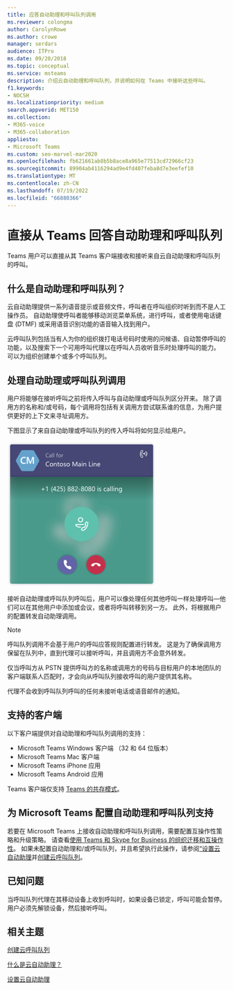```yaml
---
title: 应答自动助理和呼叫队列调用
ms.reviewer: colongma
author: CarolynRowe
ms.author: crowe
manager: serdars
audience: ITPro
ms.date: 09/20/2018
ms.topic: conceptual
ms.service: msteams
description: 介绍云自动助理和呼叫队列，并说明如何在 Teams 中接听这些呼叫。
f1.keywords:
- NOCSH
ms.localizationpriority: medium
search.appverid: MET150
ms.collection:
- M365-voice
- M365-collaboration
appliesto:
- Microsoft Teams
ms.custom: seo-marvel-mar2020
ms.openlocfilehash: fb621661ab8b5b8ace8a965e77513cd72966cf23
ms.sourcegitcommit: 89904ab4116294ad9e4fd407feba8d7e3eefef10
ms.translationtype: MT
ms.contentlocale: zh-CN
ms.lasthandoff: 07/19/2022
ms.locfileid: "66880366"
---
```

# <a name="answer-auto-attendant-and-call-queue-calls-directly-from-teams"></a>直接从 Teams 回答自动助理和呼叫队列

Teams 用户可以直接从其 Teams 客户端接收和接听来自云自动助理和呼叫队列的呼叫。

## <a name="what-are-auto-attendants-and-call-queues"></a>什么是自动助理和呼叫队列？

云自动助理提供一系列语音提示或音频文件，呼叫者在呼叫组织时听到而不是人工操作员。 自动助理使呼叫者能够移动浏览菜单系统，进行呼叫，或者使用电话键盘 (DTMF) 或采用语音识别功能的语音输入找到用户。

云呼叫队列包括当有人为你的组织拨打电话号码时使用的问候语、自动暂停呼叫的功能，以及搜索下一个可用呼叫代理以在呼叫人员收听音乐时处理呼叫的能力。 可以为组织创建单个或多个呼叫队列。

## <a name="handling-an-auto-attendant-or-call-queue-call"></a>处理自动助理或呼叫队列调用

用户将能够在接听呼叫之前将传入呼叫与自动助理或呼叫队列区分开来。 除了调用方的名称和/或号码，每个调用将包括有关调用方尝试联系谁的信息，为用户提供更好的上下文来寻址调用方。

下图显示了来自自动助理或呼叫队列的传入呼叫将如何显示给用户。

![传入呼叫通知的屏幕截图。](media/answer-auto-attendant-and-call-queue-calls-image1.png)

接听自动助理或呼叫队列呼叫后，用户可以像处理任何其他呼叫一样处理呼叫&#x2014;他们可以在其他用户中添加或会议，或者将呼叫转移到另一方。 此外，将根据用户的配置转发自动助理调用。

> [!NOTE] 
> 呼叫队列调用不会基于用户的呼叫应答规则配置进行转发。 这是为了确保调用方保留在队列中，直到代理可以接听呼叫，并且调用方不会意外转发。
>
> 仅当呼叫方从 PSTN 提供呼叫方的名称或调用方的号码与目标用户的本地团队的客户端联系人匹配时，才会向从呼叫队列接收呼叫的用户提供其名称。
>
> 代理不会收到呼叫队列呼叫的任何未接听电话或语音邮件的通知。

## <a name="supported-clients"></a>支持的客户端

以下客户端提供对自动助理和呼叫队列调用的支持：

-    Microsoft Teams Windows 客户端 （32 和 64 位版本）
-    Microsoft Teams Mac 客户端
-    Microsoft Teams iPhone 应用
-    Microsoft Teams Android 应用

Teams 客户端仅支持 [Teams 的共存模式](/microsoftteams/setting-your-coexistence-and-upgrade-settings)。

## <a name="configure-auto-attendant-and-call-queue-support-for-microsoft-teams"></a>为 Microsoft Teams 配置自动助理和呼叫队列支持

若要在 Microsoft Teams 上接收自动助理和呼叫队列调用，需要配置互操作性策略和升级策略。 请查看[使用 Teams 和 Skype for Business 的组织迁移和互操作性](migration-interop-guidance-for-teams-with-skype.md)。 如果未配置自动助理和/或呼叫队列，并且希望执行此操作，请参阅[“设置云自动助理](create-a-phone-system-auto-attendant.md)并[创建云呼叫队列](create-a-phone-system-call-queue.md)。

## <a name="known-issues"></a>已知问题

当呼叫队列代理在其移动设备上收到呼叫时，如果设备已锁定，呼叫可能会暂停。 用户必须先解锁设备，然后接听呼叫。


## <a name="related-topics"></a>相关主题

[创建云呼叫队列](create-a-phone-system-call-queue.md)

[什么是云自动助理？](what-are-phone-system-auto-attendants.md)

[设置云自动助理](create-a-phone-system-auto-attendant.md)

